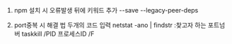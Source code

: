 1. npm 설치 시 오류발생
뒤에 키워드 추가 --save --legacy-peer-deps

2. port중복 시 해결 법
두개의 코드 입력
netstat -ano | findstr :찾고자 하는 포트넘버
taskkill /PID 프로세스ID /F 
